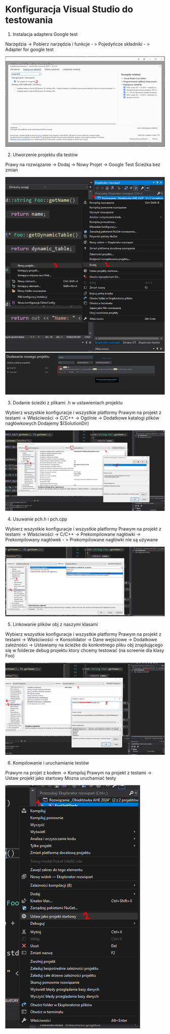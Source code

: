 # Konfiguracja Visual Studio do testowania
1. Instalacja adaptera Google test

Narzędzia -> Pobierz narzędzia i funkcje - > Pojedyńcze składniki - > Adapter for google test

![](img/adapter.png)

2. Utworzenie projektu dla testów

Prawy na rozwiązanie -> Dodaj -> Nowy Projet -> Google Test
Ścieżka bez zmian

![](img/projekt.png)
![](img/test.png)

3. Dodanie ścieżki z plikami .h w ustawieniach projektu

Wybierz wszystkie konfiguracje i wszystkie platformy
Prawym na projekt z testami -> Właściwości -> C/C++ -> Ogólnie -> Dodatkowe katalogi plików nagłówkowych Dodajemy $(SolutionDir)

![](img/headers.png)

4. Usuwanie pch.h i pch.cpp

Wybierz wszystkie konfiguracje i wszystkie platformy
Prawym na projekt z testami -> Właściwości -> C/C++ -> Prekompilowane nagłówki -> Prekompilowany nagłówek - > Prekompilowane nagłówki nie są używane 

![](img/pch.png)

5. Linkowanie plików obj z naszymi klasami

Wybierz wszystkie konfiguracje i wszystkie platformy
Prawym na projekt z testami -> Właściwości -> Konsolidator -> Dane wejściowe -> Dodatkowe zależności -> Ustawiamy na ścieżke do konkretnego pliku obj znajdującego się w folderze debug projektu ktory chcemy testować (na screenie dla klasy Foo)

![](img/konsolidatorobj.png)

6. Kompilowanie i uruchamianie testów

Prawym na projet z kodem -> Kompiluj
Prawym na projekt z testami -> Ustaw projekt jako startowy
Mozna uruchamiać testy

![](img/startowy.png)